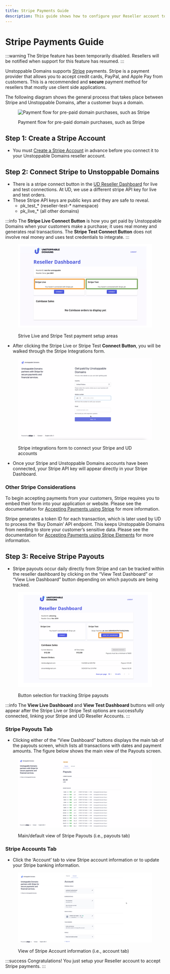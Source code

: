 ```yaml
---
title: Stripe Payments Guide
description: This guide shows how to configure your Reseller account to accept Stripe payments. Payout information can be tracked in the UD Reseller Dashboard.
---
```


# Stripe Payments Guide

:::warning
The Stripe feature has been temporarily disabled. Resellers will be notified when  support for this feature has resumed.
:::

Unstoppable Domains supports [Stripe](http://stripe.com) payments. Stripe is a payment provider that allows you to accept credit cards, PayPal, and Apple Pay from customers. This is a recommended and **secure** payment method for resellers that mostly use client side applications.

The following diagram shows the general process that takes place between Stripe and Unstoppable Domains, after a customer buys a domain.

<figure>

![Payment flow for pre-paid domain purchases, such as Stripe](/images/paid-domains-claiming-prepayment.png '#width=80%;')
	
<figcaption>Payment flow for pre-paid domain purchases, such as Stripe</figcaption>
</figure>

## Step 1: Create a Stripe Account

* You must [Create a Stripe Account](https://dashboard.stripe.com/register?redirect=%2Fsettings%2Faccount%2F) in advance before you connect it to your Unstoppable Domains reseller account.

## Step 2: Connect Stripe to Unstoppable Domains

* There is a stripe connect button in the [UD Reseller Dashboard](https://unstoppabledomains.com/resellers) for live and test connections. At UD, we use a different stripe API key for live and test orders. 
* These Stripe API keys are public keys and they are safe to reveal.
    * pk\_test\_\* (reseller-test-\* namespace)
    * pk\_live\_\* (all other domains)

:::info
The **Stripe Live Connect Button** is how you get paid by Unstoppable Domains when your customers make a purchase; it uses real money and generates real transactions. The **Stripe Test Connect Button** does not involve real money and uses test credentials to integrate.
:::

<figure>

![Strive Live and Stripe Test payment setup areas](/images/screen-shot-2021-07-12-at-2.04.09-pm.png '#width=80%;')
	
<figcaption>Strive Live and Stripe Test payment setup areas</figcaption>
</figure>

* After clicking the Stripe Live or Stripe Test **Connect Button**, you will be walked through the Stripe Integrations form.

<figure>

![Stripe integrations form to connect your Stripe and UD accounts](/images/10.png '#width=80%;')
	
<figcaption>Stripe integrations form to connect your Stripe and UD accounts</figcaption>
</figure>

* Once your Stripe and Unstoppable Domains accounts have been connected, your Stripe API key will appear directly in your Stripe Dashboard.

### Other Stripe Considerations

To begin accepting payments from your customers, Stripe requires you to embed their form into your application or website. Please see the documentation for [Accepting Payments using Stripe](https://stripe.com/docs/payments/accept-a-payment?platform=web) for more information.

Stripe generates a token ID for each transaction, which is later used by UD to process the ‘Buy Domain’ API endpoint. This keeps Unstoppable Domains from needing to store your customer’s sensitive data. Please see the documentation for [Accepting Payments using Stripe Elements](https://stripe.com/docs/payments/accept-a-payment-charges#web) for more information.

## Step 3: Receive Stripe Payouts

* Stripe payouts occur daily directly from Stripe and can be tracked within the reseller dashboard by clicking on the “View Test Dashboard” or “View Live Dashboard” button depending on which payouts are being tracked.

<figure>

![Button selection for tracking Stripe payouts](/images/screen-shot-2021-07-12-at-2.53.26-pm.png '#width=80%;')
	
<figcaption>Button selection for tracking Stripe payouts</figcaption>
</figure>

:::info
The **View Live Dashboard** and **View Test Dashboard** buttons will only appear after the Stripe Live or Stripe Test options are successfully connected, linking your Stripe and UD Reseller Accounts.
:::

### Stripe Payouts Tab

* Clicking either of the “View Dashboard” buttons displays the main tab of the payouts screen, which lists all transactions with dates and payment amounts. The figure below shows the main view of the Payouts screen.

<figure>

![Main/default view of Stripe Payouts (i.e., payouts tab) ](/images/24.png '#width=80%;')
	
<figcaption>Main/default view of Stripe Payouts (i.e., payouts tab) </figcaption>
</figure>

### Stripe Accounts Tab

* Click the ‘Account’ tab to view Stripe account information or to update your Stripe banking information.

<figure>

![View of Stripe Account information (i.e., account tab)](/images/25.png '#width=80%;')
	
<figcaption>View of Stripe Account information (i.e., account tab)</figcaption>
</figure>

:::success Congratulations!
You just setup your Reseller account to accept Stripe payments.
:::
